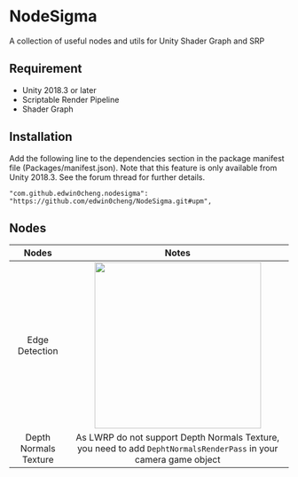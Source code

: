 # NodeSigma

A collection of useful nodes and utils for Unity Shader Graph and SRP

## Requirement

* Unity 2018.3 or later
* Scriptable Render Pipeline
* Shader Graph

## Installation

Add the following line to the dependencies section in the package manifest file (Packages/manifest.json). Note that this feature is only available from Unity 2018.3. See the forum thread for further details.

```
"com.github.edwin0cheng.nodesigma": "https://github.com/edwin0cheng/NodeSigma.git#upm",
```


## Nodes

| Nodes             | Notes  |
:-------------------------:|:-------------------------:
Edge Detection |<img src="https://i.imgur.com/SeTLqms.png" width="300">
Depth Normals Texture | As LWRP do not support Depth Normals Texture, you need to add `DephtNormalsRenderPass` in your camera game object